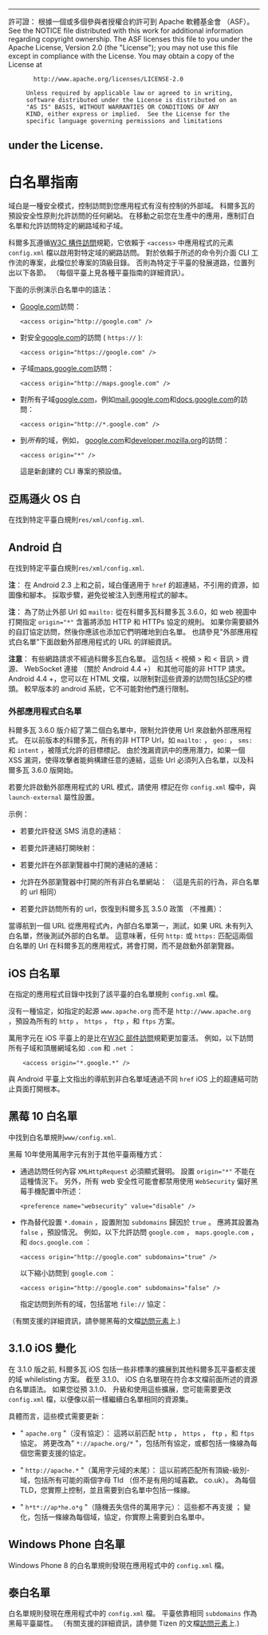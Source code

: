 * * *

許可證： 根據一個或多個參與者授權合約許可到 Apache 軟體基金會 （ASF）。 See the NOTICE file distributed with this work for additional information regarding copyright ownership. The ASF licenses this file to you under the Apache License, Version 2.0 (the "License"); you may not use this file except in compliance with the License. You may obtain a copy of the License at

           http://www.apache.org/licenses/LICENSE-2.0
    
         Unless required by applicable law or agreed to in writing,
         software distributed under the License is distributed on an
         "AS IS" BASIS, WITHOUT WARRANTIES OR CONDITIONS OF ANY
         KIND, either express or implied.  See the License for the
         specific language governing permissions and limitations
    

## under the License.

# 白名單指南

域白是一種安全模式，控制訪問到您應用程式有沒有控制的外部域。 科爾多瓦的預設安全性原則允許訪問的任何網站。 在移動之前您在生產中的應用，應制訂白名單和允許訪問特定的網路域和子域。

科爾多瓦遵循[W3C 構件訪問][1]規範，它依賴于 `<access>` 中應用程式的元素 `config.xml` 檔以啟用對特定域的網路訪問。 對於依賴于所述的命令列介面 CLI 工作流的專案，此檔位於專案的頂級目錄。 否則為特定于平臺的發展道路，位置列出以下各節。 （每個平臺上見各種平臺指南的詳細資訊）。

 [1]: http://www.w3.org/TR/widgets-access/

下面的示例演示白名單中的語法：

*   [Google.com][2]訪問：
    
        <access origin="http://google.com" />
        

*   對安全[google.com][3]的訪問 ( `https://` ):
    
        <access origin="https://google.com" />
        

*   子域[maps.google.com][4]訪問：
    
        <access origin="http://maps.google.com" />
        

*   對所有子域[google.com][2]，例如[mail.google.com][5]和[docs.google.com][6]的訪問：
    
        <access origin="http://*.google.com" />
        

*   到*所有*的域，例如， [google.com][2]和[developer.mozilla.org][7]的訪問：
    
        <access origin="*" />
        
    
    這是新創建的 CLI 專案的預設值。

 [2]: http://google.com
 [3]: https://google.com
 [4]: http://maps.google.com
 [5]: http://mail.google.com
 [6]: http://docs.google.com
 [7]: http://developer.mozilla.org

## 亞馬遜火 OS 白

在找到特定平臺白規則`res/xml/config.xml`.

## Android 白

在找到特定平臺白規則`res/xml/config.xml`.

**注**： 在 Android 2.3 上和之前，域白僅適用于 `href` 的超連結，不引用的資源，如圖像和腳本。 採取步驟，避免從被注入到應用程式的腳本。

**注**： 為了防止外部 Url 如 `mailto:` 從在科爾多瓦科爾多瓦 3.6.0，如 web 視圖中打開指定 `origin="*"` 含蓄將添加 HTTP 和 HTTPs 協定的規則。 如果你需要額外的自訂協定訪問，然後你應該也添加它們明確地到白名單。 也請參見"外部應用程式白名單"下面啟動外部應用程式的 URL 的詳細資訊。

**注意**： 有些網路請求不經過科爾多瓦白名單。 這包括 < 視頻 > 和 < 音訊 > 資源、 WebSocket 連接 （關於 Android 4.4 +） 和其他可能的非 HTTP 請求。 Android 4.4 +，您可以在 HTML 文檔，以限制對這些資源的訪問包括[CSP][8]的標頭。 較早版本的 android 系統，它不可能對他們進行限制。

 [8]: https://developer.mozilla.org/en-US/docs/Web/Security/CSP/Introducing_Content_Security_Policy

### 外部應用程式白名單

科爾多瓦 3.6.0 版介紹了第二個白名單中，限制允許使用 Url 來啟動外部應用程式。 在以前版本的科爾多瓦，所有的非 HTTP Url，如 `mailto:` ， `geo:` ， `sms:` 和 `intent` ，被隱式允許的目標<a>標記。</a> 由於洩漏資訊中的應用潛力，如果一個 XSS 漏洞，使得攻擊者能夠構建任意的連結，這些 Url 必須列入白名單，以及科爾多瓦 3.6.0 版開始。

若要允許啟動外部應用程式的 URL 模式，請使用 <access> 標記在你 `config.xml` 檔中，與 `launch-external` 屬性設置。

示例：

*   若要允許發送 SMS 消息的連結：
    
    <access origin="sms:*" launch-external="yes" />

*   若要允許連結打開映射：
    
    <access origin="geo:*" launch-external="yes" />

*   若要允許在外部瀏覽器中打開的連結的連結：
    
    <access origin="http://example.com/*" launch-external="yes" />

*   允許在外部瀏覽器中打開的所有非白名單網站： （這是先前的行為，非白名單的 url 相同）
    
    <access origin="http://*" launch-external="yes" /> <access origin="https://*" launch-external="yes" />

*   若要允許訪問所有的 url，恢復到科爾多瓦 3.5.0 政策 （不推薦）：
    
    <access origin="*" launch-external="yes" />

當導航到一個 URL 從應用程式內，內部白名單第一，測試，如果 URL 未有列入白名單，然後測試外部的白名單。 這意味著，任何 `http:` 或 `https:` 匹配這兩個白名單的 Url 在科爾多瓦的應用程式，將會打開，而不是啟動外部瀏覽器。

## iOS 白名單

在指定的應用程式目錄中找到了該平臺的白名單規則 `config.xml` 檔。

沒有一種協定，如指定的起源 `www.apache.org` 而不是 `http://www.apache.org` ，預設為所有的 `http` ， `https` ， `ftp` ，和 `ftps` 方案。

萬用字元在 iOS 平臺上的是比在[W3C 部件訪問][1]規範更加靈活。 例如，以下訪問所有子域和頂層網域名如 `.com` 和 `.net` ：

        <access origin="*.google.*" />
    

與 Android 平臺上文指出的導航到非白名單域通過不同 `href` iOS 上的超連結可防止頁面打開根本。

## 黑莓 10 白名單

中找到白名單規則`www/config.xml`.

黑莓 10年使用萬用字元有別于其他平臺兩種方式：

*   通過訪問任何內容 `XMLHttpRequest` 必須顯式聲明。 設置 `origin="*"` 不能在這種情況下。 另外，所有 web 安全性可能會都禁用使用 `WebSecurity` 偏好黑莓手機配置中所述：
    
        <preference name="websecurity" value="disable" />
        

*   作為替代設置 `*.domain` ，設置附加 `subdomains` 歸因於 `true` 。 應將其設置為 `false` ，預設情況。 例如，以下允許訪問 `google.com` ， `maps.google.com` ，和 `docs.google.com` ：
    
        <access origin="http://google.com" subdomains="true" />
        
    
    以下縮小訪問到 `google.com` ：
    
        <access origin="http://google.com" subdomains="false" />
        
    
    指定訪問到所有的域，包括當地 `file://` 協定：
    
    <access origin="*" subdomains="true" />

（有關支援的詳細資訊，請參閱黑莓的文檔[訪問元素][9]上.)

 [9]: https://developer.blackberry.com/html5/documentation/ww_developing/Access_element_834677_11.html

## 3.1.0 iOS 變化

在 3.1.0 版之前, 科爾多瓦 iOS 包括一些非標準的擴展到其他科爾多瓦平臺都支援的域 whilelisting 方案。 截至 3.1.0、 iOS 白名單現在符合本文檔前面所述的資源白名單語法。 如果您從預 3.1.0、 升級和使用這些擴展，您可能需要更改 `config.xml` 檔，以便像以前一樣繼續白名單相同的資源集。

具體而言，這些模式需要更新：

*   " `apache.org` "（沒有協定）： 這將以前匹配 `http` ， `https` ， `ftp` ，和 `ftps` 協定。 將更改為" `*://apache.org/*` "，包括所有協定，或都包括一條線為每個您需要支援的協定。

*   " `http://apache.*` "（萬用字元域的末尾）： 這以前將匹配所有頂級-級別-域，包括所有可能的兩個字母 Tld （但不是有用的域喜歡。 co.uk）。 為每個 TLD，您實際上控制，並且需要到白名單中包括一條線。

*   " `h*t*://ap*he.o*g` "（隨機丟失信件的萬用字元）： 這些都不再支援 ； 變化，包括一條線為每個域，協定，你實際上需要到白名單中。

## Windows Phone 白名單

Windows Phone 8 的白名單規則發現在應用程式中的 `config.xml` 檔。

## 泰白名單

白名單規則發現在應用程式中的 `config.xml` 檔。 平臺依靠相同 `subdomains` 作為黑莓平臺屬性。 （有關支援的詳細資訊，請參閱 Tizen 的文檔[訪問元素][10]上.)

 [10]: https://developer.tizen.org/help/index.jsp?topic=%2Forg.tizen.web.appprogramming%2Fhtml%2Fide_sdk_tools%2Fconfig_editor_w3celements.htm